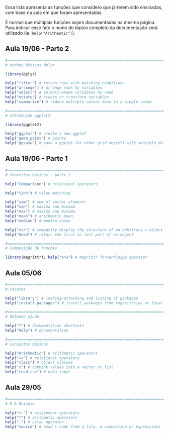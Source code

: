 Essa lista apresenta as funções que considero que já terem sido ensinadas, com base na aula em que foram apresentadas.

É normal que múltiplas funções sejam documentadas na mesma página. Para indicar esse fato o nome do tópico completo da documentação será utilizado (ie. `help("Arithmetic")`).

## Aula 19/06 - Parte 2

```r
#======================================================================
# Verbos básicos dplyr

library(dplyr)

help("filter") # return rows with matching conditions
help("arrange") # arrange rows by variables
help("select") # select/rename variables by name
help("mutate") # create or transform variables
help("summarize") # reduce multiple values down to a single value

#======================================================================
# Introdução ggplot2 

library(ggplot2)

help("ggplot") # create a new ggplot
help("geom_point") # points
help("ggsave") # save a ggplot (or other grid object) with sensible defaults

```

## Aula 19/06 - Parte 1

```r
#======================================================================
# Conceitos básicos - parte 2

help("Comparison") # relational operators

help("%in%") # value matching

help("sum") # sum of vector elements
help("min") # maxima and minima
help("max") # maxima and minima
help("mean") # arithmetic mean
help("median") # median value

help("str") # compactly display the structure of an arbitrary r object
help("head") # return the first or last part of an object

#======================================================================
# Composição de funções

library(magrittr); help("%>%") # magrittr forward-pipe operator
```

## Aula 05/06

```r
#======================================================================
# Pacotes

help("library") # loading/attaching and listing of packages
help("install.packages") # install packages from repositories or local files

#======================================================================
# Obtendo ajuda

help("?") # documentation shortcuts
help("help") # documentation

#======================================================================
# Conceitos básicos

help("Arithmetic") # arithmetic operators
help("==") # relational operators
help("class") # object classes
help("c") # combine values into a vector or list
help("read.csv") # data input
```

## Aula 29/05

```r
#======================================================================
# R & Rstudio

help("<-") # assignment operators
help("*") # arithmetic operators
help(":") # colon operator
help("source") # read r code from a file, a connection or expressions
```
